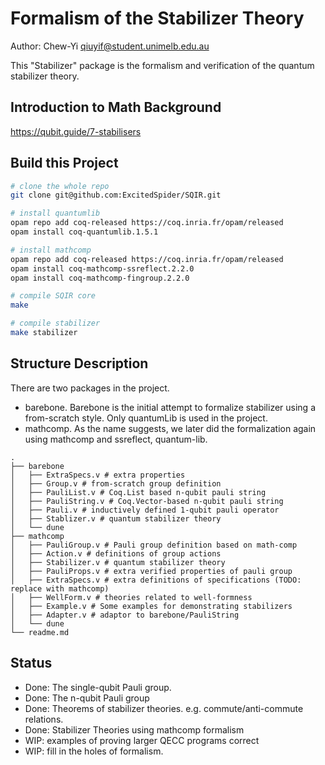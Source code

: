 # Formalism of the Stabilizer Theory 

Author: Chew-Yi <qiuyif@student.unimelb.edu.au>

This "Stabilizer" package is the formalism and verification of the quantum stabilizer theory.

## Introduction to Math Background

https://qubit.guide/7-stabilisers

## Build this Project

```bash
# clone the whole repo
git clone git@github.com:ExcitedSpider/SQIR.git

# install quantumlib
opam repo add coq-released https://coq.inria.fr/opam/released
opam install coq-quantumlib.1.5.1

# install mathcomp 
opam repo add coq-released https://coq.inria.fr/opam/released
opam install coq-mathcomp-ssreflect.2.2.0
opam install coq-mathcomp-fingroup.2.2.0

# compile SQIR core
make 

# compile stabilizer
make stabilizer
```

## Structure Description

There are two packages in the project.
- barebone. Barebone is the initial attempt to formalize stabilizer using a from-scratch style. Only quantumLib is used in the project.
- mathcomp. As the name suggests, we later did the formalization again using mathcomp and ssreflect, quantum-lib. 

```
.
├── barebone 
│   ├── ExtraSpecs.v # extra properties
│   ├── Group.v # from-scratch group definition
│   ├── PauliList.v # Coq.List based n-qubit pauli string
│   ├── PauliString.v # Coq.Vector-based n-qubit pauli string
│   ├── Pauli.v # inductively defined 1-qubit pauli operator
│   ├── Stablizer.v # quantum stabilizer theory
│   └── dune
├── mathcomp
│   ├── PauliGroup.v # Pauli group definition based on math-comp
│   ├── Action.v # definitions of group actions
│   ├── Stabilizer.v # quantum stabilizer theory
│   ├── PauliProps.v # extra verified properties of pauli group
│   ├── ExtraSpecs.v # extra definitions of specifications (TODO: replace with mathcomp)
│   ├── WellForm.v # theories related to well-formness
│   ├── Example.v # Some examples for demonstrating stabilizers
│   ├── Adapter.v # adaptor to barebone/PauliString
│   └── dune
└── readme.md
```

## Status

- Done: The single-qubit Pauli group.
- Done: The n-qubit Pauli group
- Done: Theorems of stabilizer theories. e.g. commute/anti-commute relations.
- Done: Stabilizer Theories using mathcomp formalism
- WIP: examples of proving larger QECC programs correct
- WIP: fill in the holes of formalism.
